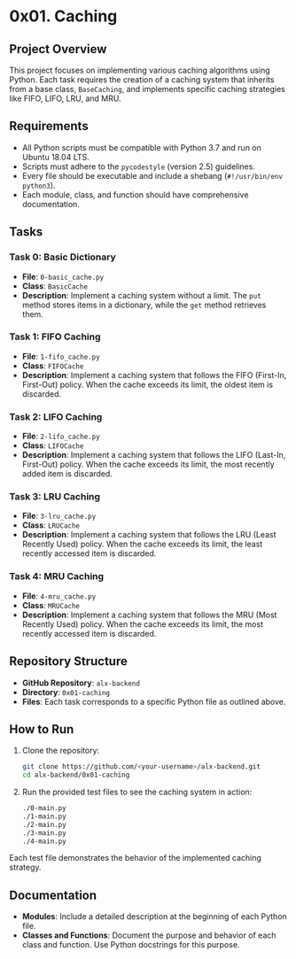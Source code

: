 # 0x01. Caching

## Project Overview

This project focuses on implementing various caching algorithms using Python. Each task requires the creation of a caching system that inherits from a base class, `BaseCaching`, and implements specific caching strategies like FIFO, LIFO, LRU, and MRU.

## Requirements

- All Python scripts must be compatible with Python 3.7 and run on Ubuntu 18.04 LTS.
- Scripts must adhere to the `pycodestyle` (version 2.5) guidelines.
- Every file should be executable and include a shebang (`#!/usr/bin/env python3`).
- Each module, class, and function should have comprehensive documentation.

## Tasks

### Task 0: Basic Dictionary
- **File**: `0-basic_cache.py`
- **Class**: `BasicCache`
- **Description**: Implement a caching system without a limit. The `put` method stores items in a dictionary, while the `get` method retrieves them.

### Task 1: FIFO Caching
- **File**: `1-fifo_cache.py`
- **Class**: `FIFOCache`
- **Description**: Implement a caching system that follows the FIFO (First-In, First-Out) policy. When the cache exceeds its limit, the oldest item is discarded.

### Task 2: LIFO Caching
- **File**: `2-lifo_cache.py`
- **Class**: `LIFOCache`
- **Description**: Implement a caching system that follows the LIFO (Last-In, First-Out) policy. When the cache exceeds its limit, the most recently added item is discarded.

### Task 3: LRU Caching
- **File**: `3-lru_cache.py`
- **Class**: `LRUCache`
- **Description**: Implement a caching system that follows the LRU (Least Recently Used) policy. When the cache exceeds its limit, the least recently accessed item is discarded.

### Task 4: MRU Caching
- **File**: `4-mru_cache.py`
- **Class**: `MRUCache`
- **Description**: Implement a caching system that follows the MRU (Most Recently Used) policy. When the cache exceeds its limit, the most recently accessed item is discarded.

## Repository Structure

- **GitHub Repository**: `alx-backend`
- **Directory**: `0x01-caching`
- **Files**: Each task corresponds to a specific Python file as outlined above.

## How to Run

1. Clone the repository:
   ```bash
   git clone https://github.com/<your-username>/alx-backend.git
   cd alx-backend/0x01-caching
   ```

2. Run the provided test files to see the caching system in action:
   ```bash
   ./0-main.py
   ./1-main.py
   ./2-main.py
   ./3-main.py
   ./4-main.py
   ```

Each test file demonstrates the behavior of the implemented caching strategy.

## Documentation

- **Modules**: Include a detailed description at the beginning of each Python file.
- **Classes and Functions**: Document the purpose and behavior of each class and function. Use Python docstrings for this purpose.


